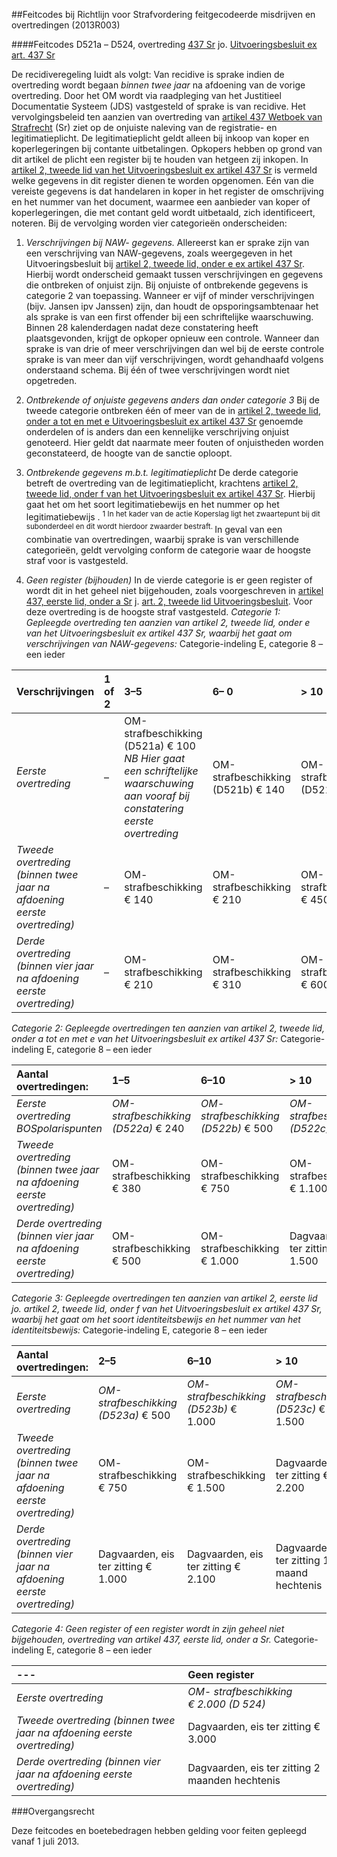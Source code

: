 <meta http-equiv='Content-Type' content='text/html; charset=utf-8' />

##Feitcodes bij Richtlijn voor Strafvordering feitgecodeerde misdrijven en overtredingen (2013R003)

####Feitcodes D521a – D524, overtreding [437 Sr](../../../../../../../../../../../wet/wet/van/3/maart/1881/BWBR0001854/README.md) jo. [Uitvoeringsbesluit ex art. 437 Sr](../../../../../../../../../../../AMvB/uitvoeringsbesluit/ex/artikel/437/eerste/lid/van/het/wetboek/van/etc/BWBR0005381/README.md)

De recidiveregeling luidt als volgt: Van recidive is sprake indien de overtreding wordt begaan *binnen twee jaar* na afdoening van de vorige overtreding. Door het OM wordt via raadpleging van het Justitieel Documentatie Systeem (JDS) vastgesteld of sprake is van recidive. Het vervolgingsbeleid ten aanzien van overtreding van [artikel 437 Wetboek van Strafrecht](../../../../../../../../../../../wet/wet/van/3/maart/1881/BWBR0001854/README.md) (Sr) ziet op de onjuiste naleving van de registratie- en legitimatieplicht. De legitimatieplicht geldt alleen bij inkoop van koper en koperlegeringen bij contante uitbetalingen. Opkopers hebben op grond van dit artikel de plicht een register bij te houden van hetgeen zij inkopen. In [artikel 2, tweede lid van het Uitvoeringsbesluit ex artikel 437 Sr](../../../../../../../../../../../AMvB/uitvoeringsbesluit/ex/artikel/437/eerste/lid/van/het/wetboek/van/etc/BWBR0005381/README.md) is vermeld welke gegevens in dit register dienen te worden opgenomen. Eén van die vereiste gegevens is dat handelaren in koper in het register de omschrijving en het nummer van het document, waarmee een aanbieder van koper of koperlegeringen, die met contant geld wordt uitbetaald, zich identificeert, noteren. Bij de vervolging worden vier categorieën onderscheiden: 

1.  *Verschrijvingen bij NAW- gegevens.*  Allereerst kan er sprake zijn van een verschrijving van NAW-gegevens, zoals weergegeven in het Uitvoeringsbesluit bij [artikel 2, tweede lid, onder e ex artikel 437 Sr](../../../../../../../../../../../AMvB/uitvoeringsbesluit/ex/artikel/437/eerste/lid/van/het/wetboek/van/etc/BWBR0005381/README.md). Hierbij wordt onderscheid gemaakt tussen verschrijvingen en gegevens die ontbreken of onjuist zijn. Bij onjuiste of ontbrekende gegevens is categorie 2 van toepassing. Wanneer er vijf of minder verschrijvingen (bijv. Jansen ipv Janssen) zijn, dan houdt de opsporingsambtenaar het als sprake is van een first offender bij een schriftelijke waarschuwing. Binnen 28 kalenderdagen nadat deze constatering heeft plaatsgevonden, krijgt de opkoper opnieuw een controle. Wanneer dan sprake is van drie of meer verschrijvingen dan wel bij de eerste controle sprake is van meer dan vijf verschrijvingen, wordt gehandhaafd volgens onderstaand schema. Bij één of twee verschrijvingen wordt niet opgetreden.  

2.  *Ontbrekende of onjuiste gegevens anders dan onder categorie 3*  Bij de tweede categorie ontbreken één of meer van de in [artikel 2, tweede lid, onder a tot en met e Uitvoeringsbesluit ex artikel 437 Sr](../../../../../../../../../../../AMvB/uitvoeringsbesluit/ex/artikel/437/eerste/lid/van/het/wetboek/van/etc/BWBR0005381/README.md) genoemde onderdelen of is anders dan een kennelijke verschrijving onjuist genoteerd. Hier geldt dat naarmate meer fouten of onjuistheden worden geconstateerd, de hoogte van de sanctie oploopt.  

3.  *Ontbrekende gegevens m.b.t. legitimatieplicht*  De derde categorie betreft de overtreding van de legitimatieplicht, krachtens [artikel 2, tweede lid, onder f van het Uitvoeringsbesluit ex artikel 437 Sr](../../../../../../../../../../../AMvB/uitvoeringsbesluit/ex/artikel/437/eerste/lid/van/het/wetboek/van/etc/BWBR0005381/README.md). Hierbij gaat het om het soort legitimatiebewijs en het nummer op het legitimatiebewijs . <sup> 1  In het kader van de actie Koperslag ligt het zwaartepunt bij dit subonderdeel en dit wordt hierdoor zwaarder bestraft.  </sup> In geval van een combinatie van overtredingen, waarbij sprake is van verschillende categorieën, geldt vervolging conform de categorie waar de hoogste straf voor is vastgesteld.  

4.  *Geen register (bijhouden)*  In de vierde categorie is er geen register of wordt dit in het geheel niet bijgehouden, zoals voorgeschreven in [artikel 437, eerste lid, onder a Sr](../../../../../../../../../../../wet/wet/van/3/maart/1881/BWBR0001854/README.md) j. [art. 2, tweede lid Uitvoeringsbesluit](../../../../../../../../../../../AMvB/uitvoeringsbesluit/ex/artikel/437/eerste/lid/van/het/wetboek/van/etc/BWBR0005381/README.md). Voor deze overtreding is de hoogste straf vastgesteld.    *Categorie 1:*   *Gepleegde overtreding ten aanzien van artikel 2, tweede lid, onder e van het Uitvoeringsbesluit ex artikel 437 Sr, waarbij het gaat om verschrijvingen van NAW-gegevens:*   Categorie-indeling E, categorie 8 – een ieder 

| Verschrijvingen  | 1 of 2  | 3–5  | 6– 0  | > 10  |
|:---|:---|:---|:---|:---|
|  *Eerste overtreding*   | –  | OM-strafbeschikking (D521a)  € 100   *NB Hier gaat een schriftelijke waarschuwing aan vooraf bij constatering eerste overtreding*   | OM-strafbeschikking (D521b)  € 140  | OM-strafbeschikking (D521c)  € 310  |
|  *Tweede overtreding (binnen twee jaar na afdoening eerste overtreding)*   | –  | OM- strafbeschikking  € 140  | OM-strafbeschikking  € 210  | OM-strafbeschikking  € 450  |
|  *Derde overtreding (binnen vier jaar na afdoening eerste overtreding)*   | –  | OM-strafbeschikking  € 210  | OM-strafbeschikking  € 310  | OM-strafbeschikking  € 600  |

*Categorie 2:*   *Gepleegde overtredingen ten aanzien van artikel 2, tweede lid, onder a tot en met e van het Uitvoeringsbesluit ex artikel 437 Sr:*   Categorie-indeling E, categorie 8 – een ieder 

| Aantal overtredingen:  | 1–5  | 6–10  | > 10  |
|:---|:---|:---|:---|
|  *Eerste overtreding*    *BOSpolarispunten*   |  *OM-strafbeschikking (D522a)*   € 240  |  *OM- strafbeschikking (D522b)*   € 500  |  *OM-strafbeschikking (D522c)*   € 750  |
|  *Tweede overtreding (binnen twee jaar na afdoening eerste overtreding)*   | OM- strafbeschikking  € 380  | OM-strafbeschikking  € 750  | OM-strafbeschikking  € 1.100  |
|  *Derde overtreding (binnen vier jaar na afdoening eerste overtreding)*   | OM-strafbeschikking  € 500  | OM-strafbeschikking  € 1.000  | Dagvaarden, eis ter zitting  € 1.500  |

*Categorie 3:*   *Gepleegde overtredingen ten aanzien van artikel 2, eerste lid jo. artikel 2, tweede lid, onder f van het Uitvoeringsbesluit ex artikel 437 Sr, waarbij het gaat om het soort identiteitsbewijs en het nummer van het identiteitsbewijs:*   Categorie-indeling E, categorie 8 – een ieder 

| Aantal overtredingen:  | 2–5  | 6–10  | > 10  |
|:---|:---|:---|:---|
|  *Eerste overtreding*   |  *OM-strafbeschikking (D523a)*   € 500  |  *OM- strafbeschikking (D523b)*   € 1.000  |  *OM-strafbeschikking (D523c)*   € 1.500  |
|  *Tweede overtreding (binnen twee jaar na afdoening eerste overtreding)*   | OM- strafbeschikking  € 750  | OM-strafbeschikking  € 1.500  | Dagvaarden, eis ter zitting  € 2.200  |
|  *Derde overtreding (binnen vier jaar na afdoening eerste overtreding)*   | Dagvaarden, eis ter zitting  € 1.000  | Dagvaarden, eis ter zitting  € 2.100  | Dagvaarden, eis ter zitting  1 maand hechtenis  |

*Categorie 4:*   *Geen register of een register wordt in zijn geheel niet bijgehouden, overtreding van artikel 437, eerste lid, onder a Sr.*   Categorie-indeling E, categorie 8 – een ieder 

|--- | Geen register  |
|:---|:---|
|  *Eerste overtreding*   |  *OM- strafbeschikking € 2.000*    *(D 524)*   |
|  *Tweede overtreding (binnen twee jaar na afdoening eerste overtreding)*   | Dagvaarden, eis ter zitting  € 3.000  |
|  *Derde overtreding (binnen vier jaar na afdoening eerste overtreding)*   | Dagvaarden, eis ter zitting  2 maanden hechtenis  |

###Overgangsrecht

Deze feitcodes en boetebedragen hebben gelding voor feiten gepleegd vanaf 1 juli 2013.     
